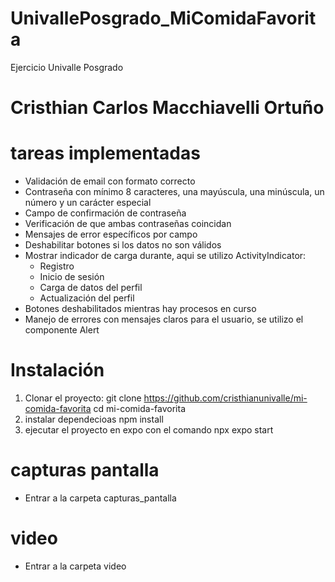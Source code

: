 # UnivallePosgrado_MiComidaFavorita
Ejercicio Univalle Posgrado

# Cristhian Carlos Macchiavelli Ortuño

# tareas implementadas

- Validación de email con formato correcto
- Contraseña con mínimo 8 caracteres, una mayúscula, una minúscula, un número y un carácter especial
- Campo de confirmación de contraseña
- Verificación de que ambas contraseñas coincidan
- Mensajes de error específicos por campo
- Deshabilitar botones si los datos no son válidos
- Mostrar indicador de carga durante, aqui se utilizo ActivityIndicator:
  - Registro
  - Inicio de sesión
  - Carga de datos del perfil
  - Actualización del perfil
- Botones deshabilitados mientras hay procesos en curso
- Manejo de errores con mensajes claros para el usuario, se utilizo el componente Alert

# Instalación

1. Clonar el proyecto:
   git clone https://github.com/cristhianunivalle/mi-comida-favorita
   cd mi-comida-favorita
2. instalar dependecioas
    npm install
3. ejecutar el proyecto en expo con el comando
    npx expo start

# capturas pantalla

- Entrar a la carpeta capturas_pantalla

# video

- Entrar a la carpeta video

